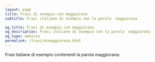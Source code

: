 ```yaml
---
layout: page
title: Frasi di esempio con maggiorana 
subtitle: Frasi italiane di esempio con la parola  maggiorana

og_title: Frasi di esempio con maggiorana 
og_description: Frasi italiane di esempio con la parola  maggiorana
og_type: website
permalink: /frasi/m/maggiorana.html
---
```


Frasi italiane di esempio contenenti la parola maggiorana:


